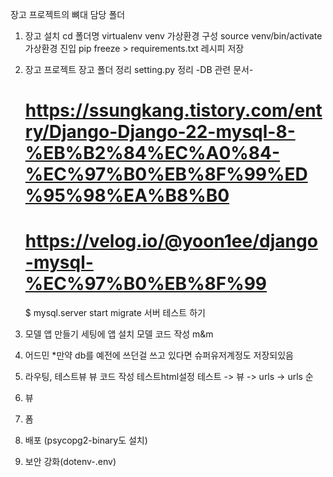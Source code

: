 장고 프로젝트의 뼈대 담당 폴더

1.  장고 설치
    cd 폴더명
    virtualenv venv
    가상환경 구성
    source venv/bin/activate
    가상환경 진입
    pip freeze > requirements.txt
    레시피 저장

2.  장고 프로젝트
    장고 폴더 정리
    setting.py 정리
    -DB 관련 문서-
    # https://ssungkang.tistory.com/entry/Django-Django-22-mysql-8-%EB%B2%84%EC%A0%84-%EC%97%B0%EB%8F%99%ED%95%98%EA%B8%B0
    # https://velog.io/@yoon1ee/django-mysql-%EC%97%B0%EB%8F%99
    $ mysql.server start
    migrate
    서버 테스트 하기

3.  모델
    앱 만들기
    세팅에 앱 설치
    모델 코드 작성
    m&m

4.  어드민
    *만약 db를 예전에 쓰던걸 쓰고 있다면 슈퍼유저계정도 저장되있음

5. 라우팅, 테스트뷰
    뷰 코드 작성
    테스트html설정
    테스트 -> 뷰 -> urls -> urls 순

6. 뷰
7. 폼
8. 배포 (psycopg2-binary도 설치)
9. 보안 강화(dotenv-.env)